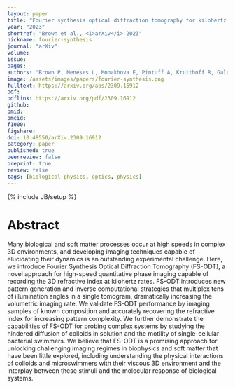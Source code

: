 ```yaml
---
layout: paper
title: "Fourier synthesis optical diffraction tomography for kilohertz rate volumetric imaging"
year: "2023"
shortref: "Brown et al., <i>arXiv</i> 2023"
nickname: fourier-synthesis
journal: "arXiv"
volume:
issue:
pages:
authors: "Brown P, Meneses L, Monakhova E, Pintuff A, Kruithoff R, Galati DF, Wadhwa N, Shepherd DP"
image: /assets/images/papers/fourier-synthesis.png
fulltext: https://arxiv.org/abs/2309.16912
pdf:
pdflink: https://arxiv.org/pdf/2309.16912
github:
pmid:
pmcid:
f1000:
figshare:
doi: 10.48550/arXiv.2309.16912
category: paper
published: true
peerreview: false
preprint: true
review: false
tags: [biological physics, optics, physics]
---
```


{% include JB/setup %}

# Abstract

Many biological and soft matter processes occur at high speeds in complex 3D environments, and developing imaging techniques capable of elucidating their dynamics is an outstanding experimental challenge. Here, we introduce Fourier Synthesis Optical Diffraction Tomography (FS-ODT), a novel approach for high-speed quantitative phase imaging capable of recording the 3D refractive index at kilohertz rates. FS-ODT introduces new pattern generation and inverse computational strategies that multiplex tens of illumination angles in a single tomogram, dramatically increasing the volumetric imaging rate. We validate FS-ODT performance by imaging samples of known composition and accurately recovering the refractive index for increasing pattern complexity. We further demonstrate the capabilities of FS-ODT for probing complex systems by studying the hindered diffusion of colloids in solution and the motility of single-cellular bacterial swimmers. We believe that FS-ODT is a promising approach for unlocking challenging imaging regimes in biophysics and soft matter that have been little explored, including understanding the physical interactions of colloids and microswimmers with their viscous 3D environment and the interplay between these stimuli and the molecular response of biological systems.
